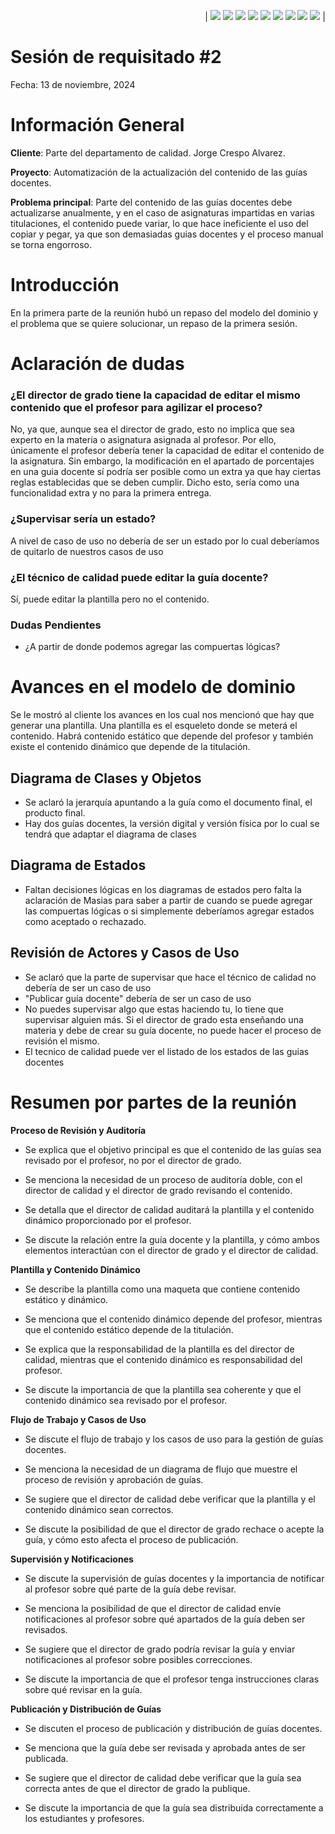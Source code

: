 <div align=right>

| [![](https://img.shields.io/badge/-Inicio-FFF?style=flat&logo=Emlakjet&logoColor=black)](/README.md) [![](https://img.shields.io/badge/-Modelo_de_Dominio-FFF?style=flat&logo=LiveChat&logoColor=black)](/ModeloDelDominio/modeloDelDominio.md) [![](https://img.shields.io/badge/-Actores-FFF?style=flat&logo=openstreetmap&logoColor=black)](/CasosDeUso/Actividades/Actores.md) [![](https://img.shields.io/badge/-Casos_De_Uso-FFF?style=flat&logo=openstreetmap&logoColor=black)](/CasosDeUso/Actividades/CasosDeUso.md) [![](https://img.shields.io/badge/-Diagrama_De_Contexto-FFF?style=flat&logo=openstreetmap&logoColor=black)](/CasosDeUso/diagramaDeContexto/diagramaDeContexto.md) [![](https://img.shields.io/badge/-Priorización_Casos_De_Uso-FFF?style=flat&logo=openstreetmap&logoColor=black)](/CasosDeUso/Priorizar.md) [![](https://img.shields.io/badge/-Detallado_Casos_De_Uso-FFF?style=flat&logo=openstreetmap&logoColor=black)](/CasosDeUso/Actividades/Detallar.md) [![](https://img.shields.io/badge/-Prototipos-FFF?style=flat&logo=openstreetmap&logoColor=black)](/CasosDeUso/Actividades/Prototipos/README.md) [![](https://img.shields.io/badge/-Sesiones_de_Requisitado-FFF?style=flat&logo=Proton&logoColor=black)](/SesionesDeRequisitado)  |

</div>

</div>

# Sesión de requisitado #2
Fecha: 13 de noviembre, 2024

# Información General
**Cliente**: Parte del departamento de calidad. Jorge Crespo Alvarez.

**Proyecto**: Automatización de la actualización del contenido de las guías docentes.

**Problema principal**: Parte del contenido de las guías docentes debe actualizarse anualmente, y en el caso de asignaturas impartidas en varias titulaciones, el contenido puede variar, lo que hace ineficiente el uso del copiar y pegar, ya que son demasiadas guias docentes y el proceso manual se torna engorroso. 

# Introducción
En la primera parte de la reunión hubó un repaso del modelo del dominio y el problema que se quiere solucionar, un repaso de la primera sesión.

# Aclaración de dudas

### ¿El director de grado tiene la capacidad de editar el mismo contenido que el profesor para agilizar el proceso?

No, ya que, aunque sea el director de grado, esto no implica que sea experto en la materia o asignatura asignada al profesor. Por ello, únicamente el profesor debería tener la capacidad de editar el contenido de la asignatura. Sin embargo, la modificación en el apartado de porcentajes en una guia docente sí podría ser posible como un extra ya que hay ciertas reglas establecidas que se deben cumplir.  Dicho esto, sería como una funcionalidad extra y no para la primera entrega.

### ¿Supervisar sería un estado?
A nivel de caso de uso no debería de ser un estado por lo cual deberíamos de quitarlo de nuestros casos de uso

### ¿El técnico de calidad puede editar la guía docente?
Sí, puede editar la plantilla pero no el contenido.

### Dudas Pendientes
- ¿A partir de donde podemos agregar las compuertas lógicas?


# Avances en el modelo de dominio

Se le mostró al cliente los avances en los cual nos mencionó que hay que generar una plantilla. Una plantilla es el esqueleto donde se meterá el contenido.  Habrá contenido estático que depende del profesor y también existe el contenido dinámico que depende de la titulación.

## Diagrama de Clases y Objetos
- Se aclaró la jerarquía apuntando a la guía como el documento final, el producto final.
- Hay dos guías docentes, la versión digital y versión física por lo cual se tendrá que adaptar el diagrama de clases

## Diagrama de Estados
- Faltan decisiones lógicas en los diagramas de estados pero falta la aclaración de Masias para saber a partir de cuando se puede agregar las compuertas lógicas o si simplemente deberíamos agregar estados como aceptado o rechazado.

## Revisión de Actores y Casos de Uso
- Se aclaró que la parte de supervisar que hace el técnico de calidad no debería de ser un caso de uso
- "Publicar guía docente" debería de ser un caso de uso
- No puedes supervisar algo que estas haciendo tu, lo tiene que supervisar alguien más.  Si el director de grado esta enseñando una materia y debe de crear su guía docente, no puede hacer el proceso de revisión el mismo.
- El tecnico de calidad puede ver el listado de los estados de las guias docentes


# Resumen por partes de la reunión


**Proceso de Revisión y Auditoría**

- Se explica que el objetivo principal es que el contenido de las guías sea revisado por el profesor, no por el director de grado.

- Se menciona la necesidad de un proceso de auditoría doble, con el director de calidad y el director de grado revisando el contenido.

- Se detalla que el director de calidad auditará la plantilla y el contenido dinámico proporcionado por el profesor.

- Se discute la relación entre la guía docente y la plantilla, y cómo ambos elementos interactúan con el director de grado y el director de calidad.

**Plantilla y Contenido Dinámico**
- Se describe la plantilla como una maqueta que contiene contenido estático y dinámico.

- Se menciona que el contenido dinámico depende del profesor, mientras que el contenido estático depende de la titulación.

- Se explica que la responsabilidad de la plantilla es del director de calidad, mientras que el contenido dinámico es responsabilidad del profesor.

- Se discute la importancia de que la plantilla sea coherente y que el contenido dinámico sea revisado por el profesor.

**Flujo de Trabajo y Casos de Uso**
- Se discute el flujo de trabajo y los casos de uso para la gestión de guías docentes.

- Se menciona la necesidad de un diagrama de flujo que muestre el proceso de revisión y aprobación de guías.

- Se sugiere que el director de calidad debe verificar que la plantilla y el contenido dinámico sean correctos.

- Se discute la posibilidad de que el director de grado rechace o acepte la guía, y cómo esto afecta el proceso de publicación.

**Supervisión y Notificaciones**
- Se discute la supervisión de guías docentes y la importancia de notificar al profesor sobre qué parte de la guía debe revisar.

- Se menciona la posibilidad de que el director de calidad envíe notificaciones al profesor sobre qué apartados de la guía deben ser revisados.

- Se sugiere que el director de grado podría revisar la guía y enviar notificaciones al profesor sobre posibles correcciones.

- Se discute la importancia de que el profesor tenga instrucciones claras sobre qué revisar en la guía.


**Publicación y Distribución de Guías**
- Se discuten el proceso de publicación y distribución de guías docentes.

- Se menciona que la guía debe ser revisada y aprobada antes de ser publicada.

- Se sugiere que el director de calidad debe verificar que la guía sea correcta antes de que el director de grado la publique.

- Se discute la importancia de que la guía sea distribuida correctamente a los estudiantes y profesores.
